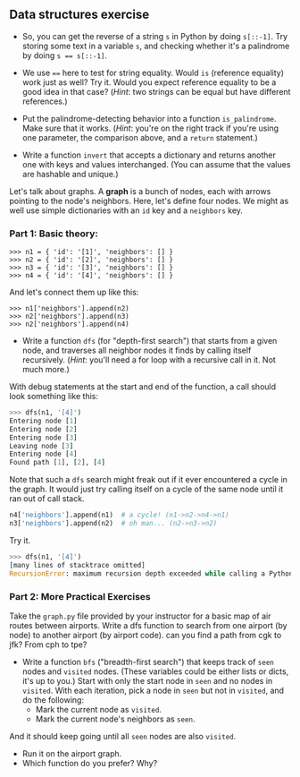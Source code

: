 
## Data structures exercise

* So, you can get the reverse of a string `s` in Python by doing `s[::-1]`. Try
  storing some text in a variable `s`, and checking whether it's a palindrome by
  doing `s == s[::-1]`.

* We use `==` here to test for string equality. Would `is` (reference equality)
  work just as well? Try it. Would you expect reference equality to be a good
  idea in that case? (*Hint*: two strings can be equal but have different
  references.)

* Put the palindrome-detecting behavior into a function `is_palindrome`. Make sure
  that it works. (*Hint*: you're on the right track if you're using one parameter,
  the comparison above, and a `return` statement.)

* Write a function `invert` that accepts a dictionary and returns another one
  with keys and values interchanged. (You can assume that the values are
  hashable and unique.)

Let's talk about graphs. A **graph** is a bunch of nodes, each with arrows
pointing to the node's neighbors. Here, let's define four nodes. We might as
well use simple dictionaries with an `id` key and a `neighbors` key.

### Part 1:  Basic theory:

    >>> n1 = { 'id': '[1]', 'neighbors': [] }
    >>> n2 = { 'id': '[2]', 'neighbors': [] }
    >>> n3 = { 'id': '[3]', 'neighbors': [] }
    >>> n4 = { 'id': '[4]', 'neighbors': [] }

And let's connect them up like this:

    >>> n1['neighbors'].append(n2)
    >>> n2['neighbors'].append(n3)
    >>> n2['neighbors'].append(n4)

* Write a function `dfs` (for "depth-first search") that starts from a given
  node, and traverses all neighbor nodes it finds by calling itself
  recursively. (*Hint*: you'll need a for loop with a recursive call in it.
  Not much more.)

With debug statements at the start and end of the function, a call should look
something like this:

```python
>>> dfs(n1, '[4]')
Entering node [1]
Entering node [2]
Entering node [3]
Leaving node [3]
Entering node [4]
Found path [1], [2], [4]
```

Note that such a `dfs` search might freak out if it ever encountered a cycle in
the graph. It would just try calling itself on a cycle of the same node until it
ran out of call stack.

```python
n4['neighbors'].append(n1)  # a cycle! (n1->n2->n4->n1)
n3['neighbors'].append(n2)  # oh man... (n2->n3->n2)
```

Try it.

```python
>>> dfs(n1, '[4]')
[many lines of stacktrace omitted]
RecursionError: maximum recursion depth exceeded while calling a Python object
```

### Part 2:  More Practical Exercises

Take the `graph.py` file provided by your instructor for a basic map of
air routes between airports.  Write a dfs function to search from one airport
(by node) to another airport (by airport code).  can you find a path from cgk
to jfk?  From cph to tpe?

* Write a function `bfs` ("breadth-first search") that keeps track of `seen`
  nodes and `visited` nodes. (These variables could be either lists or dicts,
  it's up to you.) Start with only the start node in `seen` and no nodes in
  `visited`. With each iteration, pick a node in `seen` but not in `visited`, and
  do the following:
    * Mark the current node as `visited`.
    * Mark the current node's neighbors as `seen`.

And it should keep going until all `seen` nodes are also `visited`.

* Run it on the airport graph.
* Which function do you prefer? Why?
